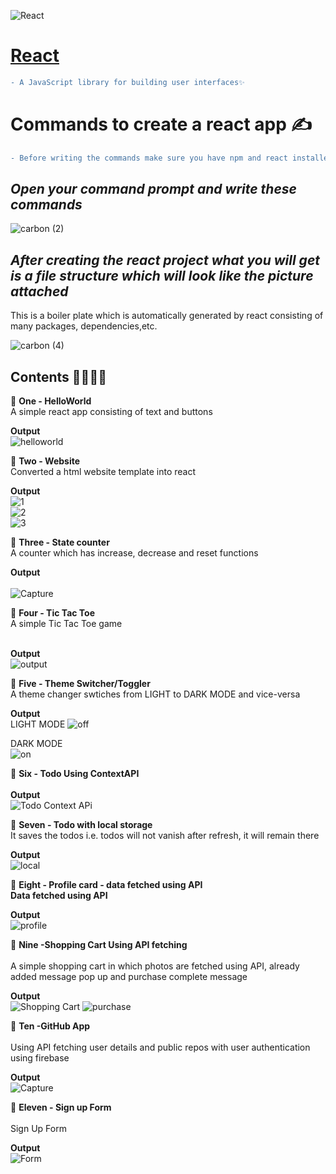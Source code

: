 ![React](https://user-images.githubusercontent.com/69143883/104355417-a7fb7d80-5530-11eb-987b-d63ee3f75086.png)


# [React](https://reactjs.org/)
```diff
- A JavaScript library for building user interfaces✨
```
# Commands to create a react app ✍
```diff
- Before writing the commands make sure you have npm and react installed on your system
``` 
 ## _Open your command prompt and write these commands_<br>

![carbon (2)](https://user-images.githubusercontent.com/69143883/103172204-cea28e80-4877-11eb-8a9b-0f382462cfb1.png)

 ## _After creating the react project what you will get is a file structure which will look like the picture attached_
  This is a boiler plate which is automatically generated by react consisting of many packages, dependencies,etc.

![carbon (4)](https://user-images.githubusercontent.com/69143883/103172327-b121f480-4878-11eb-8c90-6cf87bce996e.png)

## Contents 📕📗📘📙

📌 <b>One - HelloWorld</b><br>
     A simple react app consisting of text and buttons<br>
     
   <b>Output</b><br>
     ![helloworld](https://user-images.githubusercontent.com/69143883/103451896-8f4cc580-4cef-11eb-8c19-c570c518d62f.PNG)
    
 📌 <b>Two - Website</b><br>
     Converted a html website template into react<br>
     
  <b>Output</b><br>
     ![1](https://user-images.githubusercontent.com/69143883/103451816-7bed2a80-4cee-11eb-8bfa-8f452bfe9836.PNG)<br>
     ![2](https://user-images.githubusercontent.com/69143883/103451817-7e4f8480-4cee-11eb-91ca-054cc9ed610e.PNG)<br>
     ![3](https://user-images.githubusercontent.com/69143883/103451818-80b1de80-4cee-11eb-8e84-66fdce3cff87.PNG)<br>
    
  📌 <b>Three - State counter</b><br>
     A counter which has increase, decrease and reset functions<br>
     
   <b>Output</b><br>  
     ![Capture](https://user-images.githubusercontent.com/69143883/132937259-256cdba4-8f54-4827-acdf-5e4a24ceae3e.PNG)

     
  📌 <b>Four - Tic Tac Toe</b><br>
     A simple Tic Tac Toe game <br><br>
     
   <b>Output</b><br>
     ![output](https://user-images.githubusercontent.com/69143883/103451732-80651380-4ced-11eb-9312-f6f885de9896.PNG)<br>

  📌 <b>Five - Theme Switcher/Toggler</b><br>
     A theme changer swtiches from LIGHT to DARK MODE and vice-versa<br>     

   <b>Output</b><br>
     LIGHT MODE
     ![off](https://user-images.githubusercontent.com/69143883/103451869-56145580-4cef-11eb-8622-ce0e7507baf3.PNG)<br>
     
   DARK MODE<br>
     ![on](https://user-images.githubusercontent.com/69143883/103451871-5876af80-4cef-11eb-8220-51c0e1e17598.PNG)<br>
     
  📌 <b>Six - Todo Using ContextAPI</b><br>   
       <b>Output</b><br>
      ![Todo Context APi](https://user-images.githubusercontent.com/69143883/103463410-264a6980-4d52-11eb-938f-d25de63232fa.PNG)

  📌 <b>Seven - Todo with local storage</b><br> 
      It saves the todos i.e. todos will not vanish after refresh, it will remain there<br>
      
   <b>Output</b><br>
      ![local](https://user-images.githubusercontent.com/69143883/103805310-67f05280-5079-11eb-8d87-ac6e90ad99cd.PNG)<br>

 📌 <b>Eight - Profile card - data fetched using API</b><br> 
      <b>Data fetched using API</b><br>
      
   <b>Output</b><br>
      ![profile](https://user-images.githubusercontent.com/69143883/103804136-a422b380-5077-11eb-8345-9c44ebbc38a2.PNG)<br>

 📌 <b>Nine -Shopping Cart Using API fetching</b><br>  
      A simple shopping cart in which photos are fetched using API, already added message pop up and purchase complete message<br>
      
   <b>Output</b><br>
      ![Shopping Cart](https://user-images.githubusercontent.com/69143883/103529352-830d6780-4eab-11eb-8ee6-2c25df1a8240.PNG)
      ![purchase](https://user-images.githubusercontent.com/69143883/103529355-86a0ee80-4eab-11eb-81a7-188b302d5ac3.PNG)

 📌 <b>Ten -GitHub App</b><br>  
    Using API fetching user details and public repos with user authentication using firebase<br>
    
   <b>Output</b><br>
    ![Capture](https://user-images.githubusercontent.com/69143883/104049667-59d23b80-520b-11eb-9a12-1fa44fe51de6.PNG)<br>
    
    
 📌 <b>Eleven - Sign up Form</b><br>  
    Sign Up Form<br>
    
   <b>Output</b><br>
   ![Form](https://user-images.githubusercontent.com/69143883/106451078-0a9ac600-64ac-11eb-80da-6208493bc6e1.PNG)

    
    
